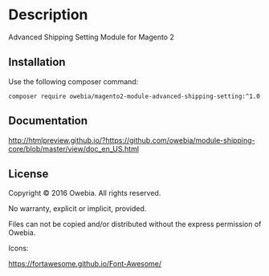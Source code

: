 # Description

Advanced Shipping Setting Module for Magento 2

## Installation

Use the following composer command:
```shell
composer require owebia/magento2-module-advanced-shipping-setting:^1.0
```

## Documentation

http://htmlpreview.github.io/?https://github.com/owebia/module-shipping-core/blob/master/view/doc_en_US.html

## License

Copyright © 2016 Owebia. All rights reserved.

No warranty, explicit or implicit, provided.

Files can not be copied and/or distributed without the express permission of Owebia.


Icons:

https://fortawesome.github.io/Font-Awesome/

